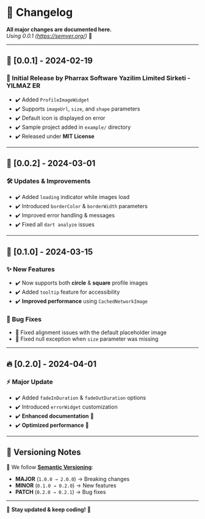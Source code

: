 # 📌 Changelog

**All major changes are documented here.**  
*Using 0.0.1 (https://semver.org/)* 🚀

---

## 🔰 [0.0.1] - 2024-02-19
### 🚀 Initial Release by **Pharrax Software Yazilim Limited Sirketi - YILMAZ ER**
- ✔️ Added `ProfileImageWidget`  
- ✔️ Supports `imageUrl`, `size`, and `shape` parameters  
- ✔️ Default icon is displayed on error  
- ✔️ Sample project added in `example/` directory  
- ✔️ Released under **MIT License**  

---

## 🔧 [0.0.2] - 2024-03-01
### 🛠️ Updates & Improvements
- ✔️ Added `loading` indicator while images load  
- ✔️ Introduced `borderColor` & `borderWidth` parameters  
- ✔️ Improved error handling & messages  
- ✔️ Fixed all `dart analyze` issues  

---

## 🎨 [0.1.0] - 2024-03-15
### ✨ New Features
- ✔️ Now supports both **circle** & **square** profile images  
- ✔️ Added `tooltip` feature for accessibility  
- ✔️ **Improved performance** using `CachedNetworkImage`  

### 🐞 Bug Fixes
- 🐛 Fixed alignment issues with the default placeholder image  
- 🐛 Fixed null exception when `size` parameter was missing  

---

## 🔥 [0.2.0] - 2024-04-01
### ⚡ Major Update
- ✔️ Added `fadeInDuration` & `fadeOutDuration` options  
- ✔️ Introduced `errorWidget` customization  
- ✔️ **Enhanced documentation** 📖  
- ✔️ **Optimized performance** 🚀  

---

## 📌 **Versioning Notes**
📌 We follow **[Semantic Versioning](https://semver.org/)**:  
- **MAJOR** (`1.0.0 → 2.0.0`) → Breaking changes  
- **MINOR** (`0.1.0 → 0.2.0`) → New features  
- **PATCH** (`0.2.0 → 0.2.1`) → Bug fixes  

---

🚀 **Stay updated & keep coding!** 🎉
